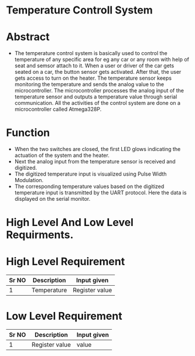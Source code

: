 # Temperature Controll System 
# Abstract
* The temperature  control system is basically used to control the temperature of any specific area for eg any car or any room with help of seat and semsor attach to it. When a user or driver of the car gets seated on a car, the button sensor gets activated. After that, the user gets access to turn on the heater. The temperature sensor keeps monitoring the temperature and sends the analog value to the microcontroller. The microcontroller processes the analog input of the temperature sensor and outputs a temperature value through serial communication. All the activities of the control system are done on a microcontroller called Atmega328P.
# Function
* When the two switches are closed, the first LED glows indicating the actuation of the system and the heater.
* Next the analog input from the temperature sensor is received and digitized.
* The digitized temperature input is visualized using Pulse Width Modulation.
* The corresponding temperature values based on the digitized temperature input is transmitted by the UART protocol. Here the data is displayed on the serial monitor.

# High Level And Low Level Requirments.

# High Level Requirement
| Sr NO     | Description      | Input given   |
| ------------- | ------------- | -------- |
| 1             | Temperature       | Register value|





# Low Level Requirement
| Sr NO     | Description      | Input given   |
| -------------| ------------- | -------- |
| 1             | Register value      | value |
